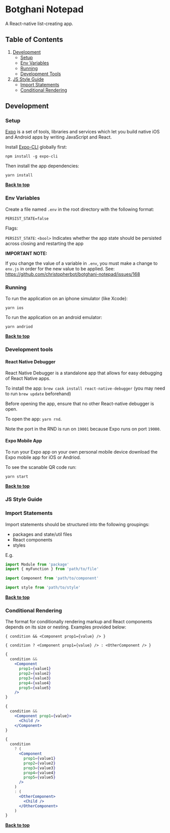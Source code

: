 # Botghani Notepad

A React-native list-creating app.

## Table of Contents

1. [Development](#development)
   * [Setup](#setup)
   * [Env Variables](#env-variables)
   * [Running](#running)
   * [Development Tools](#development-tools)
1. [JS Style Guide](#js-style-guide)
   * [Import Statements](#import-statements)
   * [Conditional Rendering](#conditional-rendering)


## Development
### Setup

[Expo](https://github.com/expo/expo) is a set of tools, libraries and services which let you build native iOS and Android apps by writing JavaScript and React.

Install [Expo-CLI](https://github.com/expo/expo-cli) globally first: 

    npm install -g expo-cli    

Then install the app dependencies:
    
    yarn install

**[Back to top](#table-of-contents)**

### Env Variables

Create a file named `.env` in the root directory with the following format:

```
PERSIST_STATE=false
```

Flags:

`PERSIST_STATE`: `<bool>` Indicates whether the app state should be persisted across closing and restarting the app

**IMPORTANT NOTE:**

If you change the value of a variable in `.env`, you must make a change to `env.js` in order for the new value to be applied.
See: https://github.com/christopherbot/botghani-notepad/issues/168

### Running

To run the application on an iphone simulator (like Xcode):

    yarn ios
    
To run the application on an android emulator:

    yarn andriod    

**[Back to top](#table-of-contents)**

### Development tools

#### React Native Debugger
React Native Debugger is a standalone app that allows for easy debugging of React Native apps.

To install the app: `brew cask install react-native-debugger` (you may need to run `brew update` beforehand)

Before opening the app, ensure that no other React-native debugger is open.

To open the app: `yarn rnd`.

Note the port in the RND is run on `19001` because Expo runs on port `19000`.

#### Expo Mobile App

To run your Expo app on your own personal mobile device download the Expo mobile app for iOS or Andriod.

To see the scanable QR code run:

    yarn start 

**[Back to top](#table-of-contents)**

### JS Style Guide

### Import Statements

Import statements should be structured into the following groupings:
- packages and state/util files
- React components
- styles

E.g.
```javascript
import Module from 'package'
import { myFunction } from 'path/to/file'

import Component from 'path/to/component'

import style from 'path/to/style'
```

**[Back to top](#table-of-contents)**

### Conditional Rendering
The format for conditionally rendering markup and React components depends on its size or nesting. Examples provided below:

`{ condition && <Component prop1={value} /> }`

`{ condition ? <Component prop1={value} /> : <OtherComponent /> }`

```jsx
{
  condition &&
    <Component
      prop1={value1}
      prop2={value2}
      prop3={value3}
      prop4={value4}
      prop5={value5}
    />
}
```

```jsx
{
  condition &&
    <Component prop1={value}>
      <Child />
    </Component>
}
```

```jsx
{
  condition
    ? (
      <Component
        prop1={value1}
        prop2={value2}
        prop3={value3}
        prop4={value4}
        prop5={value5}
      />
    )
    : (
      <OtherComponent>
        <Child />
      </OtherComponent>
    )
}
```

**[Back to top](#table-of-contents)**
